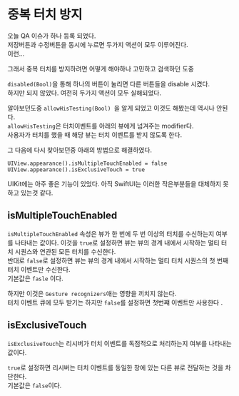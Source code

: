 # 중복 터치 방지

오늘 QA 이슈가 하나 등록 되었다.    
저장버튼과 수정버튼을 동시에 누르면 두가지 액션이 모두 이루어진다.   
이런...   

그래서 중복 터치를 방지하려면 어떻게 해야하나 고민하고 검색하던 도중
 
 `disabled(Bool)`을 통해 하나의 버튼이 눌리면 다른 버튼들을 disable 시켰다.  
 하지만 되지 않았다. 여전히 두가지 액션이 모두 실해되었다.   
 
 알아보던도중 `allowHisTesting(Bool) `을 알게 되었고 이것도 해봤는데 역시나 안된다.   
 `allowHisTesting`은 터치이벤트를 아래의 뷰에게 넘겨주는 modifier다.   
사용자가 터치를 했을 때 해당 뷰는 터치 이벤트를 받지 않도록 한다.   

그 다음에 다시 찾아보던중 아래의 방법으로 해결하였다.

```
UIView.appearance().isMultipleTouchEnabled = false
UIView.appearance().isExclusiveTouch = true
```

UIKit에는 아주 좋은 기능이 있었다. 아직 SwiftUI는 이러한 작은부분들을 대체하지 못하고 있는것 같다.  

## isMultipleTouchEnabled
`isMultipleTouchEnabled` 속성은 뷰가 한 번에 두 번 이상의 터치를 수신하는지 여부를 나타내는 값이다. 
이것을 `true`로 설정하면 뷰는 뷰의 경계 내에서 시작하는 멀티 터치 시퀀스와 연관된 모든 터치를 수신한다.    
반대로 `false`로 설정하면 뷰는 뷰의 경계 내에서 시작하는 멀티 터치 시퀀스의 첫 번째 터치 이벤트만 수신한다.    
기본값은 `fasle` 이다.

하지만 이것은 `Gesture recognizers`애는 영향을 끼치지 않는다.  
터치 이벤트 큐에 모두 받기는 하지만 `false`를 설정하면 첫번쨰 이벤트만 사용한다 .  


## isExclusiveTouch
`isExclusiveTouch`는 리시버가 터치 이벤트를 독점적으로 처리하는지 여부를 나타내는 값이다.

`true`로 설정하면 리시버는 터치 이벤트를 동일한 창에 있는 다른 뷰로 전달하는 것을 차단한다.   
기본값은 `false`이다.   


